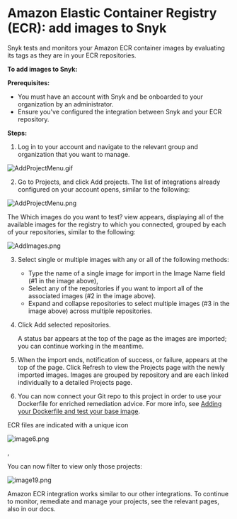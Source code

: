 # Amazon Elastic Container Registry \(ECR\): add images to Snyk

Snyk tests and monitors your Amazon ECR container images by evaluating its tags as they are in your ECR repositories.

**To add images to Snyk:**

**Prerequisites:**

* You must have an account with Snyk and be onboarded to your organization by an administrator.
* Ensure you've configured the integration between Snyk and your ECR repository.

**Steps:**

1. Log in to your account and navigate to the relevant group and organization that you want to manage.

![AddProjectMenu.gif](https://support.snyk.io/hc/article_attachments/360007147318/uuid-da316a4a-c823-cf03-f37f-5305446dc970-en.gif)

2. Go to Projects, and click Add projects. The list of integrations already configured on your account opens, similar to the following:

![AddProjectMenu.png](https://support.snyk.io/hc/article_attachments/360007066017/uuid-dd01aab7-482f-0fc2-01de-c2427a14a0e0-en.png)

   The Which images do you want to test? view appears, displaying all of the available images for the registry to which you connected, grouped by each of your repositories, similar to the following:

![AddImages.png](https://support.snyk.io/hc/article_attachments/360007147338/uuid-bd9cf629-f5fb-b28b-1fc1-40df2367a7f9-en.png)

3. Select single or multiple images with any or all of the following methods:
   * Type the name of a single image for import in the Image Name field \(\#1 in the image above\),
   * Select any of the repositories if you want to import all of the associated images \(\#2 in the image above\).
   * Expand and collapse repositories to select multiple images \(\#3 in the image above\) across multiple repositories.
4. Click Add selected repositories.

   A status bar appears at the top of the page as the images are imported; you can continue working in the meantime.

5. When the import ends, notification of success, or failure, appears at the top of the page. Click Refresh to view the Projects page with the newly imported images. Images are grouped by repository and are each linked individually to a detailed Projects page.
6. You can now connect your Git repo to this project in order to use your Dockerfile for enriched remediation advice. For more info, see [Adding your Dockerfile and test your base image](https://support.snyk.io/hc/articles/360003916218#UUID-9ab347a6-8af0-ef6c-5ebd-cec21fbfab29).

ECR files are indicated with a unique icon

![image6.png](https://support.snyk.io/hc/article_attachments/360007147358/uuid-31aa2b29-8686-5389-b5fc-1d3bd1176f9c-en.png)

,

You can now filter to view only those projects:

![image19.png](https://support.snyk.io/hc/article_attachments/360007066037/uuid-439e3f37-6e4f-0ffa-0c3c-63c56b45ba5a-en.png)

Amazon ECR integration works similar to our other integrations. To continue to monitor, remediate and manage your projects, see the relevant pages, also in our docs.

